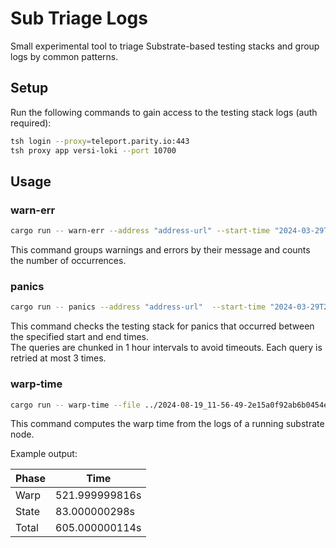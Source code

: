 # Sub Triage Logs

Small experimental tool to triage Substrate-based testing stacks and group logs by common patterns.

## Setup

Run the following commands to gain access to the testing stack logs (auth required):

```bash
tsh login --proxy=teleport.parity.io:443
tsh proxy app versi-loki --port 10700
```

## Usage

### warn-err

```bash
cargo run -- warn-err --address "address-url" --start-time "2024-03-29T16:00:00Z" --end-time "2024-03-30T16:00:00Z"
```

This command groups warnings and errors by their message and counts the number of occurrences.

### panics

```bash
cargo run -- panics --address "address-url"  --start-time "2024-03-29T20:00:00Z" --end-time "2024-03-30T20:00:00Z"
```

This command checks the testing stack for panics that occurred between the specified start and end times.  
The queries are chunked in 1 hour intervals to avoid timeouts. Each query is retried at most 3 times.

### warp-time

```bash
cargo run -- warp-time --file ../2024-08-19_11-56-49-2e15a0f92ab6b0454eec87ef632946290c9909dc-litep2p.txt
```

This command computes the warp time from the logs of a running substrate node.

Example output:

Phase | Time
 -|-
Warp | 521.999999816s
State | 83.000000298s
Total | 605.000000114s
